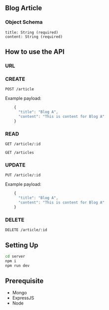 ## Blog Article

### Object Schema

```
title: String (required)
content: String (required)
```
## How to use the API

### URL

### CREATE   

```
POST /article
```
Example payload:

```javascript
    {
      "title": "Blog A",
      "content": "This is content for Blog A"
    }
```

### READ

```
GET /article/:id

GET /articles
```

### UPDATE
```
PUT /article/:id
```
Example payload:

```javascript
    {
      "title": "Blog A",
      "content": "This is content for Blog A"
    }
```

### DELETE
```
DELETE /article/:id
```

## Setting Up
```sh
cd server
npm i
npm run dev
```

## Prerequisite
* Mongo
* ExpressJS
* Node
